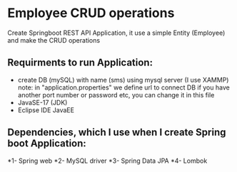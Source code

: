 # Employee CRUD operations
  Create Springboot REST API Application, it use a simple Entity (Employee) and make the CRUD operations

## Requirments to run Application:
* create DB (mySQL) with name (sms) using mysql server (I use XAMMP)
note: in "application.properties" we define url to connect DB if you have another port number or password etc, you can change it in this file 
* JavaSE-17 (JDK)
* Eclipse IDE JavaEE

## Dependencies, which I use when I create Spring boot Application:
*1- Spring web
*2- MySQL driver
*3- Spring Data JPA
*4- Lombok





